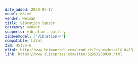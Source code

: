 ```yaml
---
date_added: 2020-09-17
model: HS1VS
vendor: Heiman
title: Vibration Sensor
category: sensor
supports: vibration, battery
zigbeemodel: ['Vibration-N']
compatible: [z2m]
z2m: HS1VS-N
mlink: http://www.heimantech.com/product/?type=detail&id=13
link: https://www.aliexpress.com/item/32953268039.html
---
```

